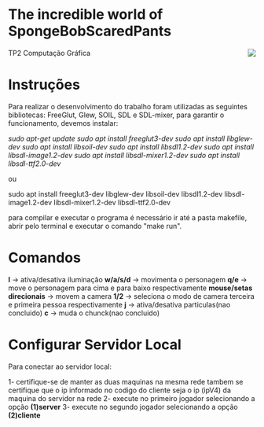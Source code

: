 # The incredible world of SpongeBobScaredPants

<img src="https://static.wixstatic.com/media/2c841b_c9d3d8541b6a46be86b1fcd3afe3a05f~mv2.png/v1/fill/w_1622,h_886/TP2Logo.png" style="float: right">
TP2 Computação Gráfica

# Instruções

Para realizar o desenvolvimento do trabalho foram utilizadas as seguintes
bibliotecas: FreeGlut, Glew, SOIL, SDL e SDL-mixer, para garantir o
funcionamento, devemos instalar:

_sudo apt-get update_
_sudo apt install freeglut3-dev_
_sudo apt install libglew-dev_
_sudo apt install libsoil-dev_
_sudo apt install libsdl1.2-dev_
_sudo apt install libsdl-image1.2-dev_
_sudo apt install libsdl-mixer1.2-dev_
_sudo apt install libsdl-ttf2.0-dev_

ou

sudo apt install freeglut3-dev libglew-dev libsoil-dev libsdl1.2-dev
libsdl-image1.2-dev libsdl-mixer1.2-dev libsdl-ttf2.0-dev

para compilar e executar o programa é necessário ir até a pasta makefile, abrir
pelo terminal e executar o comando "make run".

# Comandos

**l** -> ativa/desativa iluminação
**w/a/s/d** -> movimenta o personagem
**q/e** -> move o personagem para cima e para baixo respectivamente
**mouse/setas direcionais** -> movem a camera
**1/2** -> seleciona o modo de camera terceira e primeira pessoa
respectivamente
**j** -> ativa/desativa particulas(nao concluido)
**c** -> muda o chunck(nao concluido)

# Configurar Servidor Local

Para conectar ao servidor local:

1- certifique-se de manter as duas maquinas na mesma rede
tambem se certifique que o ip informado no codigo do cliente seja o ip (ipV4) da
maquina do servidor na rede
2- execute no primeiro jogador selecionando a opção **(1)server**
3- execute no segundo jogador selecionando a opção **(2)cliente**
